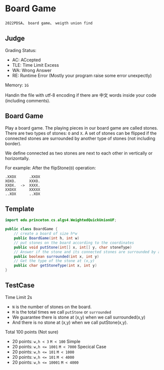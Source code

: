 # Board Game
`2022PDSA`、 `board game`、 `weigth union find`

## Judge
Grading Status:
* AC: ACcepted
* TLE: Time Limit Excess
* WA: Wrong Answer
* RE: Runtime Error (Mostly your program raise some error unexpectly)

Memory: `1G`

Handin the file with utf-8 encoding if there are 中文 words inside your code (including comments).

## Board Game
Play a board game. The playing pieces in our board game are called stones. There are two types of stones: `O` and `X`. A set of stones can be flipped if the connected stones are surrounded by another type of stones (not including border).

We define connected as two stones are next to each other in vertically or horizontally.

For example: After the flipStone(`O`) operation:
```
.XXOX      .XXOX
XOXO.      XXXO.
XXOX.  ->  XXXX.
XXOXX      XXXXX
..XOX      ..XOX
```

## Template
``` java
import edu.princeton.cs.algs4.WeightedQuickUnionUF;

public class BoardGame {
    // create a board of size h*w
    public BoardGame(int h, int w)
    // put stones on the board according to the coordinates
    public void putStone(int[] x, int[] y, char stoneType) 
    // Answer if the stone and its connected stones are surrounded by another type of stones
    public boolean surrounded(int x, int y) 
    // Get the type of the stone at (x,y)
    public char getStoneType(int x, int y) 
}
```

## TestCase
Time Limit 2s

* `N` is the number of stones on the board.
* `M` is the total times we call `putStone` or `surrounded`
* We guarantee there is stone at (x,y) when we call surrounded(x,y)
* And there is no stone at (x,y) when we call putStone(x,y).

Total 100 points (Not sure)
* 20 points: `w,h < 3` `M < 100` Simple
* 20 points: `w,h <= 1001` `M < 7000` Specical Case
* 20 points: `w,h <= 101` `M < 1000` 
* 20 points: `w,h <= 101` `M < 4000`
* 20 points: `w,h <= 10001` `M < 4000`
